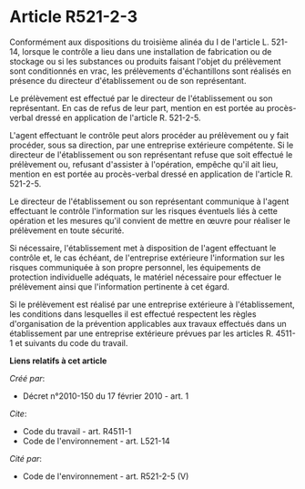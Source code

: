 # Article R521-2-3

Conformément aux dispositions du troisième alinéa du I de l'article L. 521-14, lorsque le contrôle a lieu dans une
installation de fabrication ou de stockage ou si les substances ou produits faisant l'objet du prélèvement sont conditionnés
en vrac, les prélèvements d'échantillons sont réalisés en présence du directeur d'établissement ou de son représentant.

Le prélèvement est effectué par le directeur de l'établissement ou son représentant. En cas de refus de leur part, mention en
est portée au procès-verbal dressé en application de l'article R. 521-2-5.

L'agent effectuant le contrôle peut alors procéder au prélèvement ou y fait procéder, sous sa direction, par une entreprise
extérieure compétente. Si le directeur de l'établissement ou son représentant refuse que soit effectué le prélèvement ou,
refusant d'assister à l'opération, empêche qu'il ait lieu, mention en est portée au procès-verbal dressé en application de
l'article R. 521-2-5.

Le directeur de l'établissement ou son représentant communique à l'agent effectuant le contrôle l'information sur les risques
éventuels liés à cette opération et les mesures qu'il convient de mettre en œuvre pour réaliser le prélèvement en toute
sécurité.

Si nécessaire, l'établissement met à disposition de l'agent effectuant le contrôle et, le cas échéant, de l'entreprise
extérieure l'information sur les risques communiquée à son propre personnel, les équipements de protection individuelle
adéquats, le matériel nécessaire pour effectuer le prélèvement ainsi que l'information pertinente à cet égard.

Si le prélèvement est réalisé par une entreprise extérieure à l'établissement, les conditions dans lesquelles il est effectué
respectent les règles d'organisation de la prévention applicables aux travaux effectués dans un établissement par une
entreprise extérieure prévues par les articles R. 4511-1 et suivants du code du travail.

**Liens relatifs à cet article**

_Créé par_:

  - Décret n°2010-150 du 17 février 2010 - art. 1

_Cite_:

  - Code du travail - art. R4511-1
  - Code de l'environnement - art. L521-14

_Cité par_:

  - Code de l'environnement - art. R521-2-5 (V)

